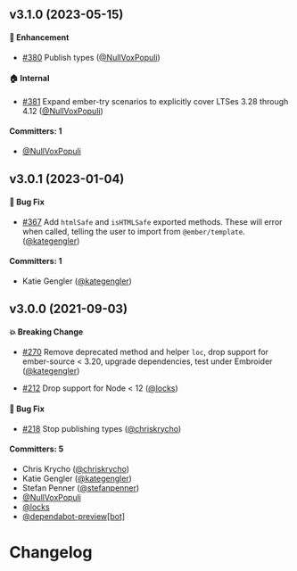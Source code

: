 


## v3.1.0 (2023-05-15)

#### :rocket: Enhancement
* [#380](https://github.com/emberjs/ember-string/pull/380) Publish types ([@NullVoxPopuli](https://github.com/NullVoxPopuli))

#### :house: Internal
* [#381](https://github.com/emberjs/ember-string/pull/381) Expand ember-try scenarios to explicitly cover LTSes 3.28 through 4.12 ([@NullVoxPopuli](https://github.com/NullVoxPopuli))

#### Committers: 1
- [@NullVoxPopuli](https://github.com/NullVoxPopuli)

## v3.0.1 (2023-01-04)

#### :bug: Bug Fix
* [#367](https://github.com/emberjs/ember-string/pull/367) Add `htmlSafe` and `isHTMLSafe` exported methods. These will error when called, telling the user to import from `@ember/template`. ([@kategengler](https://github.com/kategengler))

#### Committers: 1
- Katie Gengler ([@kategengler](https://github.com/kategengler))


## v3.0.0 (2021-09-03)

#### :boom: Breaking Change
* [#270](https://github.com/emberjs/ember-string/pull/270) Remove deprecated method and helper `loc`, drop support for ember-source < 3.20, upgrade dependencies, test under Embroider ([@kategengler](https://github.com/kategengler))

* [#212](https://github.com/emberjs/ember-string/pull/212) Drop support for Node < 12 ([@locks](https://github.com/locks))

#### :bug: Bug Fix
* [#218](https://github.com/emberjs/ember-string/pull/218) Stop publishing types ([@chriskrycho](https://github.com/chriskrycho))

#### Committers: 5
- Chris Krycho ([@chriskrycho](https://github.com/chriskrycho))
- Katie Gengler ([@kategengler](https://github.com/kategengler))
- Stefan Penner ([@stefanpenner](https://github.com/stefanpenner))
- [@NullVoxPopuli](https://github.com/NullVoxPopuli)
- [@locks](https://github.com/locks)
- [@dependabot-preview[bot]](https://github.com/apps/dependabot-preview)


# Changelog
